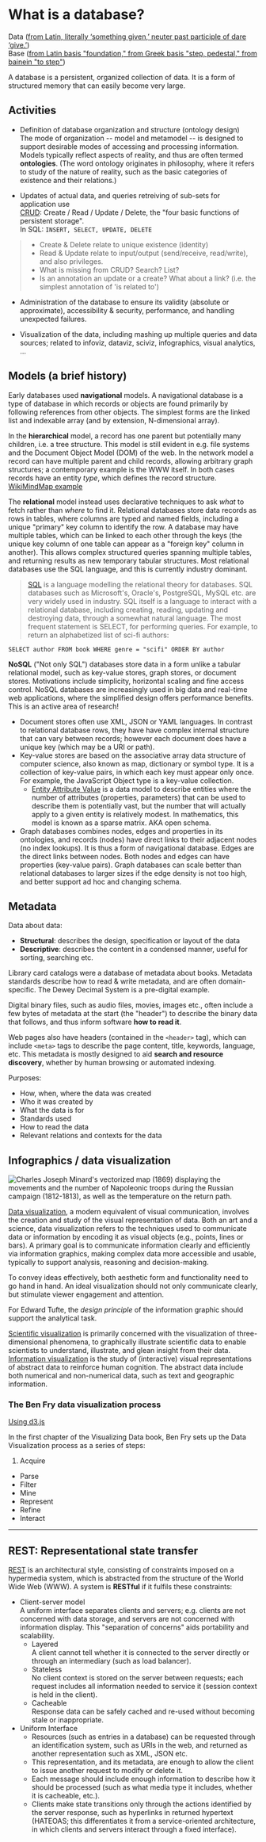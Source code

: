# What is a database?

Data ([from Latin, literally ‘something given,’ neuter past participle of dare ‘give.’](http://www.etymonline.com/index.php?term=data))    
Base ([from Latin basis "foundation," from Greek basis "step, pedestal," from bainein "to step"](http://www.etymonline.com/index.php?term=base))

A database is a persistent, organized collection of data. It is a form of structured memory that can easily become very large. 

## Activities

- Definition of database organization and structure (ontology design)   
The mode of organization -- model and metamodel -- is designed to support desirable modes of accessing and processing information. Models typically reflect aspects of reality, and thus are often termed **ontologies**. (The word ontology originates in philosophy, where it refers to study of the nature of reality, such as the basic categories of existence and their relations.) 

- Updates of actual data, and queries retreiving of sub-sets for application use   
[CRUD](http://en.wikipedia.org/wiki/Create,_read,_update_and_delete): Create / Read / Update / Delete, the "four basic functions of persistent storage".   
In SQL: ```INSERT, SELECT, UPDATE, DELETE```
>	- Create & Delete relate to unique existence (identity)
>	- Read & Update relate to input/output (send/receive, read/write), and also privileges.
>	- What is missing from CRUD? Search? List?
>	- Is an annotation an update or a create? What about a link? (i.e. the simplest annotation of 'is related to')

- Administration of the database to ensure its validity (absolute or approximate), accessibility & security, performance, and handling unexpected failures. 

- Visualization of the data, including mashing up multiple queries and data sources; related to infoviz, dataviz, sciviz, infographics, visual analytics, ...

## Models (a brief history)

Early databases used **navigational** models. A navigational database is a type of database in which records or objects are found primarily by following references from other objects. The simplest forms are the linked list and indexable array (and by extension, N-dimensional array). 

In the **hierarchical** model, a record has one parent but potentially many children, i.e. a tree structure. This model is still evident in e.g. file systems and the Document Object Model (DOM) of the web. In the network model a record can have multiple parent and child records, allowing arbitrary graph structures; a contemporary example is the WWW itself. In both cases records have an entity *type*, which defines the record structure. [WikiMindMap example](http://www.wikimindmap.org/viewmap.php?wiki=en.wikipedia.org&topic=data+visualization)

The **relational** model instead uses declarative techniques to ask *what* to fetch rather than *where* to find it. Relational databases store data records as rows in tables, where columns are typed and named fields, including a unique "primary" key column to identify the row. A database may have multiple tables, which can be linked to each other through the keys (the unique key column of one table can appear as a "foreign key" column in another). This allows complex structured queries spanning multiple tables, and returning results as new temporary tabular structures. Most relational databases use the SQL language, and this is currently industry dominant.

> [SQL](http://en.wikipedia.org/wiki/SQL) is a language modelling the relational theory for databases. SQL databases such as Microsoft's, Oracle's, PostgreSQL, MySQL etc. are very widely used in industry. SQL itself is a language to interact with a relational database, including creating, reading, updating and destroying data, through a somewhat natural language. The most frequent statement is SELECT, for performing queries. For example, to return an alphabetized list of sci-fi authors:

	SELECT author FROM book WHERE genre = "scifi" ORDER BY author

**NoSQL** ("Not only SQL") databases store data in a form unlike a tabular relational model, such as key-value stores, graph stores, or document stores. Motivations include simplicity, horizontal scaling and fine access control. NoSQL databases are increasingly used in big data and real-time web applications, where the simplified design offers performance benefits. This is an active area of research!

- Document stores often use XML, JSON or YAML languages. In contrast to relational database rows, they have have complex internal structure that can vary between records; however each document does have a unique key (which may be a URI or path). 
- Key-value stores are based on the associative array data structure of computer science, also known as map, dictionary or symbol type. It is a collection of key-value pairs, in which each key must appear only once. For example, the JavaScript Object type is a key-value collection. 
	- [Entity Attribute Value](http://en.wikipedia.org/wiki/Entity–attribute–value_model) is a data model to describe entities where the number of attributes (properties, parameters) that can be used to describe them is potentially vast, but the number that will actually apply to a given entity is relatively modest. In mathematics, this model is known as a sparse matrix. AKA open schema. 
- Graph databases combines nodes, edges and properties in its ontologies, and records (nodes) have direct links to their adjacent nodes (no index lookups). It is thus a form of navigational database. Edges are the direct links between nodes. Both nodes and edges can have properties (key-value pairs). Graph databases can scale better than relational databases to larger sizes if the edge density is not too high, and better support ad hoc and changing schema. 

## Metadata

Data about data:

- **Structural**: describes the design, specification or layout of the data
- **Descriptive**: describes the content in a condensed manner, useful for sorting, searching etc.

Library card catalogs were a database of metadata about books. Metadata standards describe how to read & write metadata, and are often domain-specific. The Dewey Decimal System is a pre-digital example. 

Digital binary files, such as audio files, movies, images etc., often include a few bytes of metadata at the start (the "header") to describe the binary data that follows, and thus inform software **how to read it**. 

Web pages also have headers (contained in the ```<header>``` tag), which can include ```<meta>``` tags to describe the page content, title, keywords, language, etc. This metadata is mostly designed to aid **search and resource discovery**, whether by human browsing or automated indexing. 

Purposes:

- How, when, where the data was created
- Who it was created by
- What the data is for
- Standards used
- How to read the data
- Relevant relations and contexts for the data 

## Infographics / data visualization

![Charles Joseph Minard's vectorized map (1869) displaying the movements and the number of Napoleonic troops during the Russian campaign (1812-1813), as well as the temperature on the return path.](http://upload.wikimedia.org/wikipedia/commons/thumb/5/5f/Minard%27s_Map_%28vectorized%29.svg/1000px-Minard%27s_Map_%28vectorized%29.svg.png)

[Data visualization](http://en.wikipedia.org/wiki/Data_visualization), a modern equivalent of visual communication, involves the creation and study of the visual representation of data. Both an art and a science, data visualization refers to the techniques used to communicate data or information by encoding it as visual objects (e.g., points, lines or bars). A primary goal is to communicate information clearly and efficiently via information graphics, making complex data more accessible and usable, typically to support analysis, reasoning and decision-making.

To convey ideas effectively, both aesthetic form and functionality need to go hand in hand. An ideal visualization should not only communicate clearly, but stimulate viewer engagement and attention.

For Edward Tufte, the *design principle* of the information graphic should support the analytical task.

[Scientific visualization](http://en.wikipedia.org/wiki/Scientific_visualization) is primarily concerned with the visualization of three-dimensional phenomena, to graphically illustrate scientific data to enable scientists to understand, illustrate, and glean insight from their data. [Information visualization](http://en.wikipedia.org/wiki/Information_visualization) is the study of (interactive) visual representations of abstract data to reinforce human cognition. The abstract data include both numerical and non-numerical data, such as text and geographic information. 

### The Ben Fry data visualization process

[Using d3.js](https://www.dashingd3js.com/the-data-visualization-process)

In the first chapter of the Visualizing Data book, Ben Fry sets up the Data Visualization process as a series of steps:

1. Acquire
- Parse
- Filter
- Mine
- Represent
- Refine
- Interact

----

## REST: Representational state transfer

[REST](http://en.wikipedia.org/wiki/Representational_state_transfer) is an architectural style, consisting of constraints imposed on a hypermedia system, which is abstracted from the structure of the World Wide Web (WWW). A system is **RESTful** if it fulfils these constraints:

- Client-server model   
A uniform interface separates clients and servers; e.g. clients are not concerned with data storage, and servers are not concerned with information display. This "separation of concerns" aids portability and scalability.
	- Layered   
A client cannot tell whether it is connected to the server directly or through an intermediary (such as load balancer). 
	- Stateless   
No client context is stored on the server between requests; each request includes all information needed to service it (session context is held in the client). 
	- Cacheable   
Response data can be safely cached and re-used without becoming stale or inappropriate.
- Uniform Interface  
	- Resources (such as entries in a database) can be requested through an identification system, such as URIs in the web, and returned as another representation such as XML, JSON etc.   
	- This representation, and its metadata, are enough to allow the client to issue another request to modify or delete it.   
	- Each message should include enough information to describe how it should be processed (such as what media type it includes, whether it is cacheable, etc.).  
	- Clients make state transitions only through the actions identified by the server response, such as hyperlinks in returned hypertext (HATEOAS; this differentiates it from a service-oriented architecture, in which clients and servers interact through a fixed interface).
